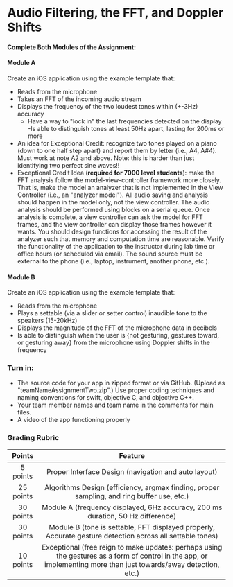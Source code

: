 # Audio Filtering, the FFT, and Doppler Shifts

#### Complete Both Modules of the Assignment:
#### Module A 
Create an iOS application using the example template that:
- Reads from the microphone
- Takes an FFT of the incoming audio stream
- Displays the frequency of the two loudest tones within (+-3Hz) accuracy 
	- Have a way to "lock in" the last frequencies detected on the display
-Is able to distinguish tones at least 50Hz apart, lasting for 200ms or more
- An idea for Exceptional Credit: recognize two tones played on a piano (down to one half step apart) and report them by letter (i.e., A4, A#4). Must work at note A2 and above. Note: this is harder than just identifying two perfect sine waves!!
- Exceptional Credit Idea (<strong>required for 7000 level students</strong>): make the FFT analysis follow the model-view-controller framework more closely. That is, make the model an analyzer that is not implemented in the View Controller (i.e., an "analyzer model"). All audio saving and analysis should happen in the model only, not the view controller. The audio analysis should be performed using blocks on a serial queue. Once analysis is complete, a view controller can ask the model for FFT frames, and the view controller can display those frames however it wants. You should design functions for accessing the result of the analyzer such that memory and computation time are reasonable. 
Verify the functionality of the application to the instructor during lab time or office hours (or scheduled via email). The sound source must be external to the phone (i.e., laptop, instrument, another phone, etc.).

#### Module B
Create an iOS application using the example template that:
- Reads from the microphone
- Plays a settable (via a slider or setter control) inaudible tone to the speakers (15-20kHz)
- Displays the magnitude of the FFT of the microphone data in decibels
- Is able to distinguish when the user is {not gesturing, gestures toward, or gesturing away} from the microphone using Doppler shifts in the frequency

### Turn in: 

* The source code for your app in zipped format or via GitHub. (Upload as "teamNameAssignmentTwo.zip".) Use proper coding techniques and naming conventions for swift, objective C, and objective C++.
* Your team member names and team name in the comments for main files.
* A video of the app functioning properly 

### Grading Rubric
|   Points          |     Feature    |
|      :---:        |      :---:     |
| 5 points 			| Proper Interface Design (navigation and auto layout) 			 |
| 25 points			| Algorithms Design (efficiency, argmax finding, proper sampling, and ring buffer use, etc.) 			 |
| 30 points			| Module A (frequency displayed, 6Hz accuracy, 200 ms duration, 50 Hz difference)			 |
| 30 points			| Module B (tone is settable, FFT displayed properly, Accurate gesture detection across all settable tones)  			 |
| 10 points			| Exceptional (free reign to make updates: perhaps using the gestures as a form of control in the app, or implementing more than just towards/away detection, etc.)  			 |
